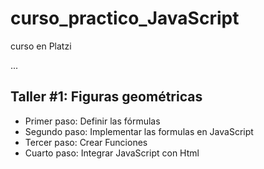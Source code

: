 # curso_practico_JavaScript
curso en Platzi

...

##  Taller #1: Figuras geométricas

- Primer paso: Definir las fórmulas
- Segundo paso: Implementar las formulas en JavaScript
- Tercer paso: Crear Funciones
- Cuarto paso: Integrar JavaScript con Html
